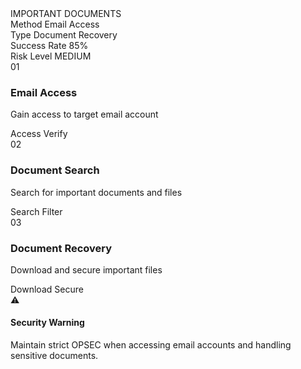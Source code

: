 <div class="guide-container">
  <div class="cyber-grid"></div>
  
  <div class="guide-header">
    <div class="neon-text" data-text="IMPORTANT DOCUMENTS">IMPORTANT DOCUMENTS</div>
    <div class="cyber-line"></div>
  </div>

  <div class="guide-info">
    <AccordionItem type="cyber" title="Target Information:" icon="📄" status="EMAIL ACCESS">
      <div class="info-grid">
        <div class="info-item">
          <span class="label">Method</span>
          <span class="value">Email Access</span>
        </div>
        <div class="info-item">
          <span class="label">Type</span>
          <span class="value">Document Recovery</span>
        </div>
        <div class="info-item">
          <span class="label">Success Rate</span>
          <span class="value success">85%</span>
        </div>
        <div class="info-item">
          <span class="label">Risk Level</span>
          <span class="value">MEDIUM</span>
        </div>
      </div>
    </AccordionItem>
  </div>

  <div class="process-flow">
    <div class="process-step">
      <div class="step-indicator">01</div>
      <div class="step-details">
        <h3>Email Access</h3>
        <p>Gain access to target email account</p>
        <div class="step-tags">
          <span class="tag">Access</span>
          <span class="tag">Verify</span>
        </div>
      </div>
    </div>
    <div class="process-step">
      <div class="step-indicator">02</div>
      <div class="step-details">
        <h3>Document Search</h3>
        <p>Search for important documents and files</p>
        <div class="step-tags">
          <span class="tag">Search</span>
          <span class="tag">Filter</span>
        </div>
      </div>
    </div>
    <div class="process-step">
      <div class="step-indicator">03</div>
      <div class="step-details">
        <h3>Document Recovery</h3>
        <p>Download and secure important files</p>
        <div class="step-tags">
          <span class="tag">Download</span>
          <span class="tag">Secure</span>
        </div>
      </div>
    </div>
  </div>

  <div class="security-notice">
    <div class="notice-icon">⚠️</div>
    <div class="notice-content">
      <h4>Security Warning</h4>
      <p>Maintain strict OPSEC when accessing email accounts and handling sensitive documents.</p>
    </div>
    <div class="notice-scanner"></div>
  </div>
</div>

<style>
/* Same styles as previous guides */
</style>
